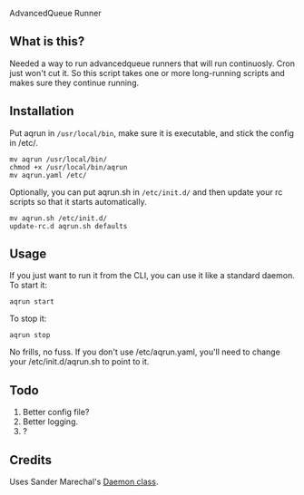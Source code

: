 AdvancedQueue Runner

What is this?
-------------
Needed a way to run advancedqueue runners that will run continuosly. Cron just won't cut it. So this script takes one or more long-running scripts and makes sure they continue running.

Installation
------------
Put aqrun in `/usr/local/bin`, make sure it is executable, and stick the config in /etc/.

    mv aqrun /usr/local/bin/
    chmod +x /usr/local/bin/aqrun
    mv aqrun.yaml /etc/

Optionally, you can put aqrun.sh in `/etc/init.d/` and then update your rc scripts so that it starts automatically.

    mv aqrun.sh /etc/init.d/
    update-rc.d aqrun.sh defaults

Usage
-----
If you just want to run it from the CLI, you can use it like a standard daemon. To start it:

    aqrun start

To stop it:

    aqrun stop

No frills, no fuss. If you don't use /etc/aqrun.yaml, you'll need to change your /etc/init.d/aqrun.sh to point to it.

Todo
----
1. Better config file?
2. Better logging.
3. ?

Credits
-------
Uses Sander Marechal's [Daemon class](http://www.jejik.com/articles/2007/02/a_simple_unix_linux_daemon_in_python/).
